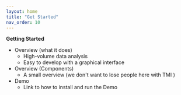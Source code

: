 ```yaml
---
layout: home
title: "Get Started"
nav_order: 10
---
```


  
**Getting Started**
- Overview (what it does)
	- High-volume data analysis
	- Easy to develop with a graphical interface
- Overview (Components)
	- A small overview (we don't want to lose people here with TMI )
- Demo
	- Link to how to install and run the Demo


